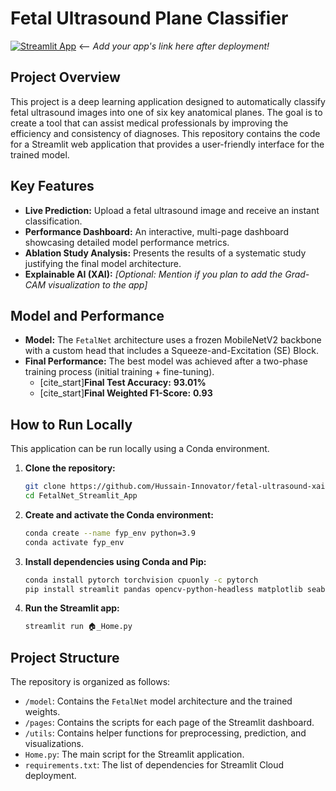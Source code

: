 # Fetal Ultrasound Plane Classifier

[![Streamlit App](https://static.streamlit.io/badges/streamlit_badge_black_white.svg)](https://[YOUR-STREAMLIT-APP-URL-HERE])  <-- *Add your app's link here after deployment!*

## Project Overview

This project is a deep learning application designed to automatically classify fetal ultrasound images into one of six key anatomical planes. The goal is to create a tool that can assist medical professionals by improving the efficiency and consistency of diagnoses. This repository contains the code for a Streamlit web application that provides a user-friendly interface for the trained model.

## Key Features

- **Live Prediction:** Upload a fetal ultrasound image and receive an instant classification.
- **Performance Dashboard:** An interactive, multi-page dashboard showcasing detailed model performance metrics.
- **Ablation Study Analysis:** Presents the results of a systematic study justifying the final model architecture.
- **Explainable AI (XAI):** *[Optional: Mention if you plan to add the Grad-CAM visualization to the app]*

## Model and Performance

- **Model:** The `FetalNet` architecture uses a frozen MobileNetV2 backbone with a custom head that includes a Squeeze-and-Excitation (SE) Block.
- **Final Performance:** The best model was achieved after a two-phase training process (initial training + fine-tuning).
  - [cite_start]**Final Test Accuracy:** **93.01%** 
  - [cite_start]**Final Weighted F1-Score:** **0.93** 

## How to Run Locally

This application can be run locally using a Conda environment.

1.  **Clone the repository:**
    ```bash
    git clone https://github.com/Hussain-Innovator/fetal-ultrasound-xai-app.git
    cd FetalNet_Streamlit_App
    ```
2.  **Create and activate the Conda environment:**
    ```bash
    conda create --name fyp_env python=3.9
    conda activate fyp_env
    ```
3.  **Install dependencies using Conda and Pip:**
    ```bash
    conda install pytorch torchvision cpuonly -c pytorch
    pip install streamlit pandas opencv-python-headless matplotlib seaborn grad-cam
    ```
4.  **Run the Streamlit app:**
    ```bash
    streamlit run 🏠_Home.py
    ```

## Project Structure

The repository is organized as follows:
- `/model`: Contains the `FetalNet` model architecture and the trained weights.
- `/pages`: Contains the scripts for each page of the Streamlit dashboard.
- `/utils`: Contains helper functions for preprocessing, prediction, and visualizations.
- `Home.py`: The main script for the Streamlit application.
- `requirements.txt`: The list of dependencies for Streamlit Cloud deployment.